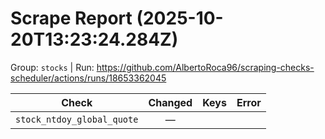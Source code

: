 # Scrape Report (2025-10-20T13:23:24.284Z)

Group: `stocks`  |  Run: https://github.com/AlbertoRoca96/scraping-checks-scheduler/actions/runs/18653362045

| Check | Changed | Keys | Error |
|---|:---:|:--|:--|
| `stock_ntdoy_global_quote` | — |  |  |
